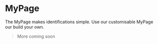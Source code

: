 # MyPage

The MyPage makes identifications simple.
Use our customisable MyPage our build your own.

> More coming soon